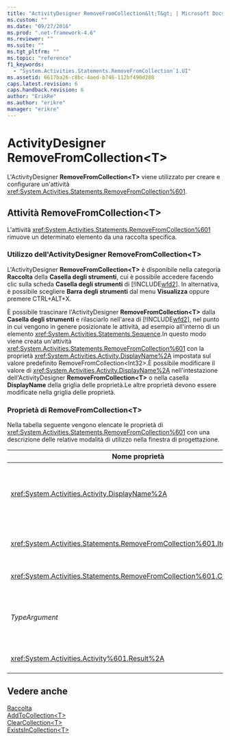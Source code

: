 ```yaml
---
title: "ActivityDesigner RemoveFromCollection&lt;T&gt; | Microsoft Docs"
ms.custom: ""
ms.date: "09/27/2016"
ms.prod: ".net-framework-4.6"
ms.reviewer: ""
ms.suite: ""
ms.tgt_pltfrm: ""
ms.topic: "reference"
f1_keywords: 
  - "System.Activities.Statements.RemoveFromCollection`1.UI"
ms.assetid: 6617ba26-c8bc-4aed-b746-112bf490d288
caps.latest.revision: 6
caps.handback.revision: 6
author: "ErikRe"
ms.author: "erikre"
manager: "erikre"
---
```

# ActivityDesigner RemoveFromCollection&lt;T&gt;
L'ActivityDesigner **RemoveFromCollection\<T\>** viene utilizzato per creare e configurare un'attività <xref:System.Activities.Statements.RemoveFromCollection%601>.  
  
## Attività RemoveFromCollection\<T\>  
 L'attività <xref:System.Activities.Statements.RemoveFromCollection%601> rimuove un determinato elemento da una raccolta specifica.  
  
### Utilizzo dell'ActivityDesigner RemoveFromCollection\<T\>  
 L'ActivityDesigner **RemoveFromCollection\<T\>** è disponibile nella categoria **Raccolta** della **Casella degli strumenti**, cui è possibile accedere facendo clic sulla scheda **Casella degli strumenti** di [!INCLUDE[wfd2](../workflow-designer/includes/wfd2_md.md)]. In alternativa, è possibile scegliere **Barra degli strumenti** dal menu **Visualizza** oppure premere CTRL\+ALT\+X.  
  
 È possibile trascinare l'ActivityDesigner **RemoveFromCollection\<T\>** dalla **Casella degli strumenti** e rilasciarlo nell'area di [!INCLUDE[wfd2](../workflow-designer/includes/wfd2_md.md)], nel punto in cui vengono in genere posizionate le attività, ad esempio all'interno di un elemento <xref:System.Activities.Statements.Sequence>.In questo modo viene creata un'attività <xref:System.Activities.Statements.RemoveFromCollection%601> con la proprietà  <xref:System.Activities.Activity.DisplayName%2A> impostata sul valore predefinito RemoveFromCollection\<Int32\>.È possibile modificare il valore di <xref:System.Activities.Activity.DisplayName%2A> nell'intestazione dell'ActivityDesigner **RemoveFromCollection\<T\>** o nella casella **DisplayName** della griglia delle proprietà.Le altre proprietà devono essere modificate nella griglia delle proprietà.  
  
### Proprietà di RemoveFromCollection\<T\>  
 Nella tabella seguente vengono elencate le proprietà di <xref:System.Activities.Statements.RemoveFromCollection%601> con una descrizione delle relative modalità di utilizzo nella finestra di progettazione.  
  
|Nome proprietà|Obbligatoria|Utilizzo|  
|--------------------|------------------|--------------|  
|<xref:System.Activities.Activity.DisplayName%2A>|False|Nome descrittivo facoltativo dell'attività <xref:System.Activities.Statements.RemoveFromCollection%601>.Il valore predefinito è RemoveFromCollection\<Int32\>.<br /><br /> Sebbene la proprietà <xref:System.Activities.Activity.DisplayName%2A> non sia obbligatoria, se ne consiglia l'utilizzo.|  
|<xref:System.Activities.Statements.RemoveFromCollection%601.Item%2A>|True|Elemento da aggiungere a **Collection\<T\>**.Questo elemento è di tipo *T* che, a sua volta, è di tipo *TypeArgument*.Per specificare l'elemento, digitare un'espressione Visual Basic nella griglia delle proprietà.|  
|<xref:System.Activities.Statements.RemoveFromCollection%601.Collection%2A>|True|Raccolta alla quale aggiungere l'elemento.Questa raccolta è di tipo **ICollection\<TypeArgument\>.** Per specificarla, digitare un'espressione Visual Basic nella griglia delle proprietà.|  
|*TypeArgument*|True|Tipo T degli elementi contenuti in <xref:System.Collections.Generic.ICollection%601>.Per impostazione predefinita, questo tipo *TypeArgument* è impostato su **Int32**.Per cambiare il tipo, modificare il valore di *TypeArgument* nella casella combinata della griglia delle proprietà.|  
|<xref:System.Activities.Activity%601.Result%2A>|False|Valore che indica se l'elemento specificato è stato rimosso dalla raccolta.Per specificare una variabile da associare al risultato, digitare una variabile Visual Basic nella griglia delle proprietà.|  
  
## Vedere anche  
 [Raccolta](../workflow-designer/collection-activity-designers.md)   
 [AddToCollection\<T\>](../workflow-designer/addtocollection-t-activity-designer.md)   
 [ClearCollection\<T\>](../workflow-designer/clearcollection-t-activity-designer.md)   
 [ExistsInCollection\<T\>](../workflow-designer/existsincollection-t-activity-designer.md)